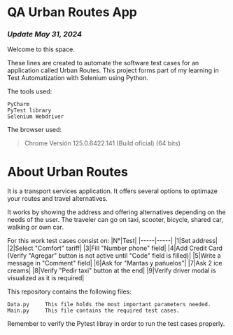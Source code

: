 # QA Urban Routes App
### _Update May 31, 2024_


Welcome to this space. 

These lines are created to automate the software test cases for an application called Urban Routes. This project forms part of my learning in Test Automatization with Selenium using Python.

The tools used:

```
PyCharm
PyTest library
Selenium Webdriver
```
The browser used:
> Chrome Versión 125.0.6422.141 (Build oficial) (64 bits)

# About Urban Routes
It is a transport services application. It offers several options to optimaze your routes and travel alternatives.

It works by showing the address and offering alternatives depending on the needs of the user. The traveler can go on taxi, scooter, bicycle, shared car, walking or own car.

For this work test cases consist on:
 |N°|Test|
 |-----|-----|
|1|Set address|
|2|Select "Comfort" tariff|
|3|Fill "Number phone" field|
|4|Add Credit Card  (Verify "Agregar" button is not active until "Code" field is filled)|
|5|Write a message in "Comment" field|
|6|Ask for "Mantas y pañuelos"|
|7|Ask 2 ice creams|
|8|Verify "Pedir taxi" button at the end|
|9|Verify driver modal is visualized as it is required|

This repository contains the following files:
```
Data.py     This file holds the most important parameters needed.
Main.py     This file contains the required test cases.
```

Remember to verify the Pytest libray in order to run the test cases properly.

